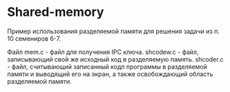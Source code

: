 # Shared-memory
Пример использования разделяемой памяти для решения задачи из п. 10 семениров 6-7.

Файл mem.c - файл для получения IPC ключа.
shcodew.c - файл, записывающий свой же исходный код в разделяемую память.
shcoder.c - файл, считывающий записанный кодл программы в разделяемой памяти и выводящий его на экран, а также освобождающий область разделяемой памяти.
